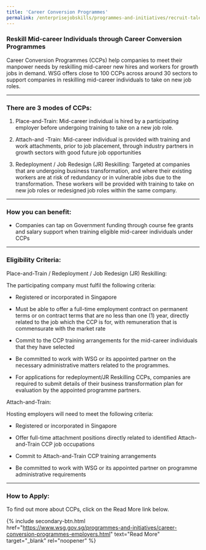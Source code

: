 ```yaml
---
title: 'Career Conversion Programmes'
permalink: /enterprisejobskills/programmes-and-initiatives/recruit-talent/career-conversion-programmes/
---
```


### Reskill Mid-career Individuals through Career Conversion Programmes

Career Conversion Programmes (CCPs) help companies to meet their manpower needs by reskilling mid-career new hires and workers for growth jobs in demand. WSG offers close to 100 CCPs across around 30 sectors to support companies in reskilling mid-career individuals to take on new job roles.

---

### There are 3 modes of CCPs:

1. Place-and-Train: Mid-career individual is hired by a participating employer before undergoing training to take on a new job role.

2. Attach-and -Train: Mid-career individual is provided with training and work attachments, prior to job placement, through industry partners in growth sectors with good future job opportunities

3. Redeployment / Job Redesign (JR) Reskilling: Targeted at companies that are undergoing business transformation, and where their existing workers are at risk of redundancy or in vulnerable jobs due to the transformation. These workers will be provided with training to take on new job roles or redesigned job roles within the same company.

---

### How you can benefit:

- Companies can tap on Government funding through course fee grants and salary support when training eligible mid-career individuals under CCPs

---

### Eligibility Criteria:

Place-and-Train / Redeployment / Job Redesign (JR) Reskilling:

The participating company must fulfil the following criteria:

- Registered or incorporated in Singapore

- Must be able to offer a full-time employment contract on permanent terms or on contract terms that are no less than one (1) year, directly related to the job which the CCP is for, with remuneration that is commensurate with the market rate

- Commit to the CCP training arrangements for the mid-career individuals that they have selected

- Be committed to work with WSG or its appointed partner on the necessary administrative matters related to the programmes.

- For applications for redeployment/JR Reskilling CCPs, companies are required to submit details of their business transformation plan for evaluation by the appointed programme partners.

Attach-and-Train:

Hosting employers will need to meet the following criteria:

- Registered or incorporated in Singapore

- Offer full-time attachment positions directly related to identified Attach-and-Train CCP job occupations

- Commit to Attach-and-Train CCP training arrangements

- Be committed to work with WSG or its appointed partner on programme administrative requirements

---

### How to Apply:

To find out more about CCPs, click on the Read More link below.

{% include secondary-btn.html href="https://www.wsg.gov.sg/programmes-and-initiatives/career-conversion-programmes-employers.html" text="Read More" target="_blank" rel="noopener" %}

<script src="/jquery/resize-tables.js"></script>
